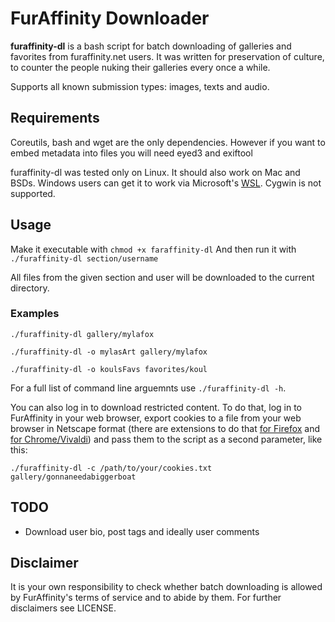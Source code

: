 # FurAffinity Downloader
**furaffinity-dl** is a bash script for batch downloading of galleries and favorites from furaffinity.net users.
It was written for preservation of culture, to counter the people nuking their galleries every once a while.

Supports all known submission types: images, texts and audio.

## Requirements
Coreutils, bash and wget are the only dependencies. However if you want to embed metadata into files you will need eyed3 and exiftool

furaffinity-dl was tested only on Linux. It should also work on Mac and BSDs.
Windows users can get it to work via Microsoft's [WSL](https://docs.microsoft.com/en-us/windows/wsl/install-win10). Cygwin is not supported.

## Usage
Make it executable with
 `chmod +x faraffinity-dl`
And then run it with
 `./furaffinity-dl section/username`

All files from the given section and user will be downloaded to the current directory.

### Examples
 `./furaffinity-dl gallery/mylafox`

 `./furaffinity-dl -o mylasArt gallery/mylafox`

 `./furaffinity-dl -o koulsFavs favorites/koul`

For a full list of command line arguemnts use `./furaffinity-dl -h`.

You can also log in to download restricted content. To do that, log in to FurAffinity in your web browser, export cookies to a file from your web browser in Netscape format (there are extensions to do that [for Firefox](https://addons.mozilla.org/en-US/firefox/addon/ganbo/) and [for Chrome/Vivaldi](https://chrome.google.com/webstore/detail/cookiestxt/njabckikapfpffapmjgojcnbfjonfjfg)) and pass them to the script as a second parameter, like this:

 `./furaffinity-dl -c /path/to/your/cookies.txt gallery/gonnaneedabiggerboat`

## TODO
 * Download user bio, post tags and ideally user comments

## Disclaimer
It is your own responsibility to check whether batch downloading is allowed by FurAffinity's terms of service and to abide by them. For further disclaimers see LICENSE.
